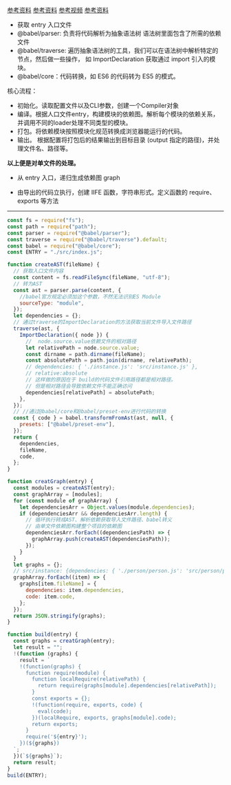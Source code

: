 [参考资料](https://segmentfault.com/a/1190000021494964?utm_source=tag-newest)
[参考资料](https://juejin.cn/post/6844904007463337997)
[参考视频](https://www.bilibili.com/video/av69121363/)
[参考资料](https://github.com/blue-skyyy/webpack-bundle-core)

- 获取 entry 入口文件
- @babel/parser: 负责将代码解析为抽象语法树
  语法树里面包含了所需的依赖文件
- @babel/traverse: 遍历抽象语法树的工具，我们可以在语法树中解析特定的节点，然后做一些操作，
  如 ImportDeclaration 获取通过 import 引入的模块。
- @babel/core：代码转换，如 ES6 的代码转为 ES5 的模式。


核心流程：
- 初始化。读取配置文件以及CLI参数，创建一个Compiler对象
- 编译。根据人口文件entry，构建模块的依赖图。解析每个模块的依赖关系，并调用不同的loader处理不同类型的模块。
- 打包。将依赖模块按照模块化规范转换成浏览器能运行的代码。
- 输出。 根据配置将打包后的结果输出到目标目录 (output 指定的路径)，并处理文件名、路径等。


**以上便是对单文件的处理。**

- 从 entry 入口，递归生成依赖图 graph

- 由导出的代码立执行，创建 IIFE 函数，字符串形式。定义函数的 require、exports 等方法

---

```js
const fs = require("fs");
const path = require("path");
const parser = require("@babel/parser");
const traverse = require("@babel/traverse").default;
const babel = require("@babel/core");
const ENTRY = "./src/index.js";

function createAST(fileName) {
  // 获取入口文件内容
  const content = fs.readFileSync(fileName, "utf-8");
  // 转为AST
  const ast = parser.parse(content, {
    //babel官方规定必须加这个参数，不然无法识别ES Module
    sourceType: "module",
  });
  let dependencies = {};
  // 通过traverse的ImportDeclaration的方法获取当前文件导入文件路径
  traverse(ast, {
    ImportDeclaration({ node }) {
      //  node.source.value依赖文件的相对路径
      let relativePath = node.source.value;
      const dirname = path.dirname(fileName);
      const absolutePath = path.join(dirname, relativePath);
      // dependencies: { './instance.js': 'src/instance.js' },
      // relative:absolute
      // 这样做的原因在于 build的代码文件引用路径都是相对路径。
      // 但是相对路径会导致依赖文件不能正确访问
      dependencies[relativePath] = absolutePath;
    },
  });
  // //通过@babel/core和@babel/preset-env进行代码的转换
  const { code } = babel.transformFromAst(ast, null, {
    presets: ["@babel/preset-env"],
  });
  return {
    dependencies,
    fileName,
    code,
  };
}

function creatGraph(entry) {
  const modules = createAST(entry);
  const graphArray = [modules];
  for (const module of graphArray) {
    let dependenciesArr = Object.values(module.dependencies);
    if (dependenciesArr && dependenciesArr.length) {
      // 循环执行转成AST、解析依赖获取导入文件路径、babel转义
      // 由单文件依赖图构建整个项目的依赖图
      dependenciesArr.forEach((dependenciesPath) => {
        graphArray.push(createAST(dependenciesPath));
      });
    }
  }
  let graphs = {};
  // src/instance: {dependencies: { './person/person.js': 'src/person/person.js' }, code:.....}
  graphArray.forEach((item) => {
    graphs[item.fileName] = {
      dependencies: item.dependencies,
      code: item.code,
    };
  });
  return JSON.stringify(graphs);
}

function build(entry) {
  const graphs = creatGraph(entry);
  let result = "";
  !(function (graphs) {
    result = `
    !(function(graphs) {
      function require(module) {
        function localRequire(relativePath) {
          return require(graphs[module].dependencies[relativePath]);
        }
        const exports = {};
        !(function(require, exports, code) {
          eval(code);
        })(localRequire, exports, graphs[module].code);
        return exports;
      }
      require('${entry}');
    })(${graphs})
  `;
  })(`${graphs}`);
  return result;
}
build(ENTRY);
```
